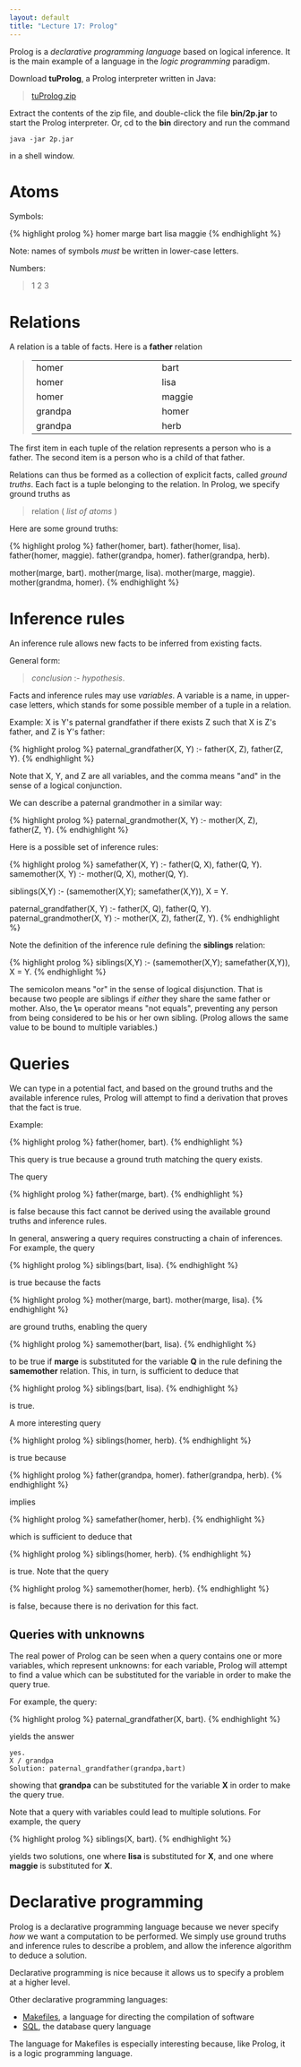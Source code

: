```yaml
---
layout: default
title: "Lecture 17: Prolog"
---
```


Prolog is a *declarative programming language* based on logical inference. It is the main example of a language in the *logic programming* paradigm.

Download **tuProlog**, a Prolog interpreter written in Java:

> [tuProlog.zip](../resources/tuProlog.zip)

Extract the contents of the zip file, and double-click the file **bin/2p.jar** to start the Prolog interpreter. Or, cd to the **bin** directory and run the command

    java -jar 2p.jar

in a shell window.

Atoms
=====

Symbols:

{% highlight prolog %}
homer
marge
bart
lisa
maggie
{% endhighlight %}

Note: names of symbols *must* be written in lower-case letters.

Numbers:

> 1 2 3

Relations
=========

A relation is a table of facts. Here is a **father** relation

> <table>
> <col width="13%" />
> <col width="15%" />
> <tbody>
> <tr class="odd">
> <td align="left">homer</td>
> <td align="left">bart</td>
> </tr>
> <tr class="even">
> <td align="left">homer</td>
> <td align="left">lisa</td>
> </tr>
> <tr class="odd">
> <td align="left">homer</td>
> <td align="left">maggie</td>
> </tr>
> <tr class="even">
> <td align="left">grandpa</td>
> <td align="left">homer</td>
> </tr>
> <tr class="odd">
> <td align="left">grandpa</td>
> <td align="left">herb</td>
> </tr>
> </tbody>
> </table>

The first item in each tuple of the relation represents a person who is a father. The second item is a person who is a child of that father.

Relations can thus be formed as a collection of explicit facts, called *ground truths*. Each fact is a tuple belonging to the relation. In Prolog, we specify ground truths as

> relation ( *list of atoms* )

Here are some ground truths:

{% highlight prolog %}
father(homer, bart).
father(homer, lisa).
father(homer, maggie).
father(grandpa, homer).
father(grandpa, herb).

mother(marge, bart).
mother(marge, lisa).
mother(marge, maggie).
mother(grandma, homer).
{% endhighlight %}

Inference rules
===============

An inference rule allows new facts to be inferred from existing facts.

General form:

> *conclusion* :- *hypothesis*.

Facts and inference rules may use *variables*. A variable is a name, in upper-case letters, which stands for some possible member of a tuple in a relation.

Example: X is Y's paternal grandfather if there exists Z such that X is Z's father, and Z is Y's father:

{% highlight prolog %}
paternal_grandfather(X, Y) :- father(X, Z), father(Z, Y).
{% endhighlight %}

Note that X, Y, and Z are all variables, and the comma means "and" in the sense of a logical conjunction.

We can describe a paternal grandmother in a similar way:

{% highlight prolog %}
paternal_grandmother(X, Y) :- mother(X, Z), father(Z, Y).
{% endhighlight %}

Here is a possible set of inference rules:

{% highlight prolog %}
samefather(X, Y) :- father(Q, X), father(Q, Y).
samemother(X, Y) :- mother(Q, X), mother(Q, Y).

siblings(X,Y) :- (samemother(X,Y); samefather(X,Y)), X \= Y.

paternal_grandfather(X, Y) :- father(X, Q), father(Q, Y).
paternal_grandmother(X, Y) :- mother(X, Z), father(Z, Y).
{% endhighlight %}

Note the definition of the inference rule defining the **siblings** relation:

{% highlight prolog %}
siblings(X,Y) :- (samemother(X,Y); samefather(X,Y)), X \= Y.
{% endhighlight %}

The semicolon means "or" in the sense of logical disjunction. That is because two people are siblings if *either* they share the same father or mother.  Also, the **\\=** operator means "not equals", preventing any person from being considered to be his or her own sibling.  (Prolog allows the same value to be bound to multiple variables.)

Queries
=======

We can type in a potential fact, and based on the ground truths and the available inference rules, Prolog will attempt to find a derivation that proves that the fact is true.

Example:

{% highlight prolog %}
father(homer, bart).
{% endhighlight %}

This query is true because a ground truth matching the query exists.

The query

{% highlight prolog %}
father(marge, bart).
{% endhighlight %}

is false because this fact cannot be derived using the available ground truths and inference rules.

In general, answering a query requires constructing a chain of inferences. For example, the query

{% highlight prolog %}
siblings(bart, lisa).
{% endhighlight %}

is true because the facts

{% highlight prolog %}
mother(marge, bart).
mother(marge, lisa).
{% endhighlight %}

are ground truths, enabling the query

{% highlight prolog %}
samemother(bart, lisa).
{% endhighlight %}

to be true if **marge** is substituted for the variable **Q** in the rule defining the **samemother** relation. This, in turn, is sufficient to deduce that

{% highlight prolog %}
siblings(bart, lisa).
{% endhighlight %}

is true.

A more interesting query

{% highlight prolog %}
siblings(homer, herb).
{% endhighlight %}

is true because

{% highlight prolog %}
father(grandpa, homer).
father(grandpa, herb).
{% endhighlight %}

implies

{% highlight prolog %}
samefather(homer, herb).
{% endhighlight %}

which is sufficient to deduce that

{% highlight prolog %}
siblings(homer, herb).
{% endhighlight %}

is true. Note that the query

{% highlight prolog %}
samemother(homer, herb).
{% endhighlight %}

is false, because there is no derivation for this fact.

Queries with unknowns
---------------------

The real power of Prolog can be seen when a query contains one or more variables, which represent unknowns: for each variable, Prolog will attempt to find a value which can be substituted for the variable in order to make the query true.

For example, the query:

{% highlight prolog %}
paternal_grandfather(X, bart).
{% endhighlight %}

yields the answer

    yes.
    X / grandpa
    Solution: paternal_grandfather(grandpa,bart)

showing that **grandpa** can be substituted for the variable **X** in order to make the query true.

Note that a query with variables could lead to multiple solutions.  For example, the query

{% highlight prolog %}
siblings(X, bart).
{% endhighlight %}

yields two solutions, one where **lisa** is substituted for **X**, and one where **maggie** is substituted for **X**.

Declarative programming
=======================

Prolog is a declarative programming language because we never specify *how* we want a computation to be performed. We simply use ground truths and inference rules to describe a problem, and allow the inference algorithm to deduce a solution.

Declarative programming is nice because it allows us to specify a problem at a higher level.

Other declarative programming languages:

-   [Makefiles](http://en.wikipedia.org/wiki/Makefile), a language for directing the compilation of software
-   [SQL](http://en.wikipedia.org/wiki/Sql), the database query language

The language for Makefiles is especially interesting because, like Prolog, it is a logic programming language.
